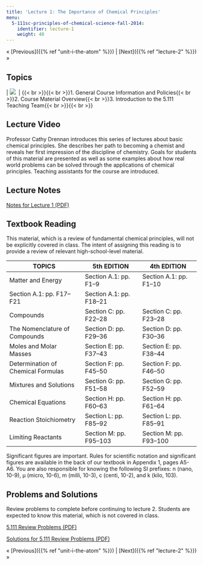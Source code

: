 ```yaml
---
title: 'Lecture 1: The Importance of Chemical Principles'
menu:
  5-111sc-principles-of-chemical-science-fall-2014:
    identifier: lecture-1
    weight: 40
---
```

« [Previous]({{% ref "unit-i-the-atom" %}}) | [Next]({{% ref "lecture-2" %}}) »

Topics
------

| ![](https://open-learning-course-data.s3.amazonaws.com/5-111sc-principles-of-chemical-science-fall-2014/c9d55ebfd6f1d1baa04b955a9cb017e5_Lecture_1.jpg)  | {{< br >}}{{< br >}}1.  General Course Information and Policies{{< br >}}2.  Course Material Overview{{< br >}}3.  Introduction to the 5.111 Teaching Team{{< br >}}{{< br >}} 

Lecture Video
-------------

Professor Cathy Drennan introduces this series of lectures about basic chemical principles. She describes her path to becoming a chemist and reveals her first impression of the discipline of chemistry. Goals for students of this material are presented as well as some examples about how real world problems can be solved through the applications of chemical principles. Teaching assistants for the course are introduced.

Lecture Notes
-------------

[Notes for Lecture 1 (PDF)](https://open-learning-course-data.s3.amazonaws.com/5-111sc-principles-of-chemical-science-fall-2014/805ae0a4e8dc0b0fb4f2c4bd0ae68ebb_MIT5_111F14_Lec1.pdf)

Textbook Reading
----------------

This material, which is a review of fundamental chemical principles, will not be explicitly covered in class. The intent of assigning this reading is to provide a review of relevant high-school-level material.

| TOPICS | 5th EDITION | 4th EDITION |
| --- | --- | --- |
| Matter and Energy | Section A.1: pp. F1–9 | Section A.1: pp. F1–10 |
| Section A.1: pp. F17–F21 | Section A.1: pp. F18–21 |
| Compounds | Section C: pp. F22–28 | Section C: pp. F23–28 |
| The Nomenclature of Compounds | Section D: pp. F29–36 | Section D: pp. F30–36 |
| Moles and Molar Masses | Section E: pp. F37–43 | Section E: pp. F38–44 |
| Determination of Chemical Formulas | Section F: pp. F45–50 | Section F: pp. F46–50 |
| Mixtures and Solutions | Section G: pp. F51–58 | Section G: pp. F52–59 |
| Chemical Equations | Section H: pp. F60–63 | Section H: pp. F61–64 |
| Reaction Stoichiometry | Section L: pp. F85–92 | Section L: pp. F85–91 |
| Limiting Reactants | Section M: pp. F95–103 | Section M: pp. F93–100 

Significant figures are important. Rules for scientific notation and significant figures are available in the back of our textbook in Appendix 1, pages A5-A6. You are also responsible for knowing the following SI prefixes: n (nano, 10\-9), μ (micro, 10\-6), m (milli, 10\-3), c (centi, 10\-2), and k (kilo, 103).

Problems and Solutions
----------------------

Review problems to complete before continuing to lecture 2. Students are expected to know this material, which is not covered in class.

[5.111 Review Problems (PDF)](https://open-learning-course-data.s3.amazonaws.com/5-111sc-principles-of-chemical-science-fall-2014/83ccdfcfa3327eda57fde82e885985b7_MIT5_111F14_ProbReview.pdf)

[Solutions for 5.111 Review Problems (PDF)](https://open-learning-course-data.s3.amazonaws.com/5-111sc-principles-of-chemical-science-fall-2014/1c8a43a2a5e82bcdd0f8ae50adf2828f_MIT5_111F14_SolReview.pdf)

« [Previous]({{% ref "unit-i-the-atom" %}}) | [Next]({{% ref "lecture-2" %}}) »